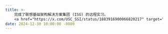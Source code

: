```yaml
---
title: >-
    完成了联想基础架构解决方案集团 (ISG) 的远程实习。
    <a href="https://x.com/USC_SSI/status/1883916900066820217" target="_blank">链接<i class="fas fa-angle-double-right"></i></a>
date: 2024-12-30 10:00:00 -0800
---
```

